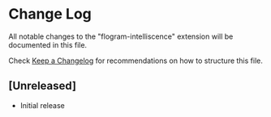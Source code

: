 # Change Log

All notable changes to the "flogram-intelliscence" extension will be documented in this file.

Check [Keep a Changelog](http://keepachangelog.com/) for recommendations on how to structure this file.

## [Unreleased]

- Initial release